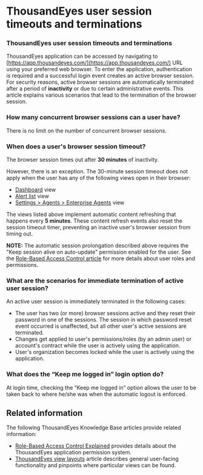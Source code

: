 # ThousandEyes user session timeouts and terminations

### ThousandEyes user session timeouts and terminations

ThousandEyes application can be accessed by navigating to [https://app.thousandeyes.com/](https://app.thousandeyes.com/) URL using your preferred web browser. To enter the application, authentication is required and a successful login event creates an active browser session. For security reasons, active browser sessions are automatically terminated after a period of **inactivity** or due to certain administrative events. This article explains various scenarios that lead to the termination of the browser session.

### How many concurrent browser sessions can a user have?

There is no limit on the number of concurrent browser sessions.

### When does a user's browser session timeout?

The browser session times out after **30 minutes** of inactivity.

However, there is an exception. The 30-minute session timeout does not apply when the user has any of the following views open in their browser:

* [Dashboard](https://app.thousandeyes.com/dashboard) view
* [Alert list](https://app.thousandeyes.com/alerts/list/active) view
* [Settings &gt; Agents &gt; Enterprise Agents](https://app.thousandeyes.com/settings/agents/enterprise/) view

The views listed above implement automatic content refreshing that happens every **5 minutes**. These content refresh events also reset the session timeout timer, preventing an inactive user's browser session from timing out.

**NOTE:** The automatic session prolongation described above requires the "Keep session alive on auto-update" permission enabled for the user. See the [Role-Based Access Control article](https://success.thousandeyes.com/PublicArticlePage?articleIdParam=kA0E0000000CmnLKAS_Role-Based-Access-Control-explained) for more details about user roles and permissions.

### What are the scenarios for immediate termination of active user session?

An active user session is immediately terminated in the following cases:

* The user has two \(or more\) browser sessions active and they reset their password in one of the sessions. The session in which password reset event occurred is unaffected, but all other user's active sessions are terminated.
* Changes get applied to user's permissions/roles \(by an admin user\) or account's contract while the user is actively using the application.
* User's organization becomes locked while the user is actively using the application.

### What does the “Keep me logged in” login option do?

At login time, checking the “Keep me logged in” option allows the user to be taken back to where he/she was when the automatic logout is enforced.

## Related information

 The following ThousandEyes Knowledge Base articles provide related information:

* [Role-Based Access Control Explained](https://success.thousandeyes.com/PublicArticlePage?articleIdParam=kA0E0000000CmnLKAS_Role-Based-Access-Control-explained) provides details about the ThousandEyes application permission system.
* [ThousandEyes view layouts](https://success.thousandeyes.com/PublicArticlePage?articleIdParam=kA0E0000000CmmgKAC_ThousandEyes-view-layouts) article describes general user-facing functionality and pinpoints where particular views can be found.

